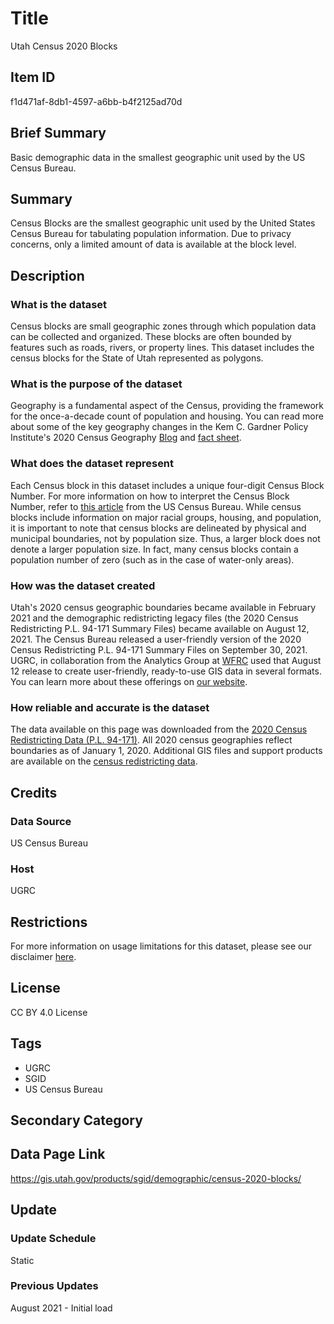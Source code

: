 # Title

Utah Census 2020 Blocks

## Item ID 

f1d471af-8db1-4597-a6bb-b4f2125ad70d

## Brief Summary

Basic demographic data in the smallest geographic unit used by the US Census Bureau.

## Summary

Census Blocks are the smallest geographic unit used by the United States Census Bureau for tabulating population information. Due to privacy concerns, only a limited amount of data is available at the block level.

## Description

### What is the dataset

Census blocks are small geographic zones through which population data can be collected and organized. These blocks are often bounded by features such as roads, rivers, or property lines. This dataset includes the census blocks for the State of Utah represented as polygons.

### What is the purpose of the dataset

Geography is a fundamental aspect of the Census, providing the framework for the once-a-decade count of population and housing. You can read more about some of the key geography changes in the Kem C. Gardner Policy Institute's 2020 Census Geography [Blog](https://gardner.utah.edu/blog/blog-whats-new-in-utahs-census-2020-geography/) and [fact sheet](https://d36oiwf74r1rap.cloudfront.net/wp-content/uploads/Geog-FS-Mar2021.pdf).

### What does the dataset represent

Each Census block in this dataset includes a unique four-digit Census Block Number. For more information on how to interpret the Census Block Number, refer to [this article](https://www.census.gov/newsroom/blogs/random-samplings/2011/07/what-are-census-blocks.html) from the US Census Bureau. While census blocks include information on major racial groups, housing, and population, it is important to note that census blocks are delineated by physical and municipal boundaries, not by population size. Thus, a larger block does not denote a larger population size. In fact, many census blocks contain a population number of zero (such as in the case of water-only areas).

### How was the dataset created

Utah's 2020 census geographic boundaries became available in February 2021 and the demographic redistricting legacy files (the 2020 Census Redistricting P.L. 94-171 Summary Files) became available on August 12, 2021. The Census Bureau released a user-friendly version of the 2020 Census Redistricting P.L. 94-171 Summary Files on September 30, 2021. UGRC, in collaboration from the Analytics Group at [WFRC](https://wfrc.org/) used that August 12 release to create user-friendly, ready-to-use GIS data in several formats. You can learn more about these offerings on [our website](https://gis.utah.gov/blog/2021-08-31-census-2020-redistricting-data/).

### How reliable and accurate is the dataset

The data available on this page was downloaded from the [2020 Census Redistricting Data (P.L. 94-171)](https://www.census.gov/programs-surveys/decennial-census/about/rdo/summary-files.html#P2). All 2020 census geographies reflect boundaries as of January 1, 2020. Additional GIS files and support products are available on the [census redistricting data](https://www.census.gov/programs-surveys/decennial-census/about/rdo/summary-files.html#P2).

## Credits

### Data Source

US Census Bureau

### Host

UGRC

## Restrictions

For more information on usage limitations for this dataset, please see our disclaimer [here](https://gis.utah.gov/documentation/policy/license/#disclaimer).

## License

CC BY 4.0 License

## Tags

- UGRC
- SGID
- US Census Bureau

## Secondary Category

## Data Page Link

https://gis.utah.gov/products/sgid/demographic/census-2020-blocks/

## Update

### Update Schedule

Static

### Previous Updates

August 2021 - Initial load